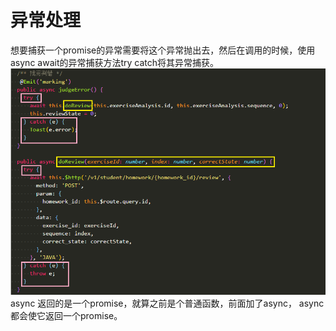 # 异常处理
想要捕获一个promise的异常需要将这个异常抛出去，然后在调用的时候，使用async await的异常捕获方法try catch将其异常捕获。  
![image](./assets/y-1.png)
async 返回的是一个promise，就算之前是个普通函数，前面加了async， async都会使它返回一个promise。